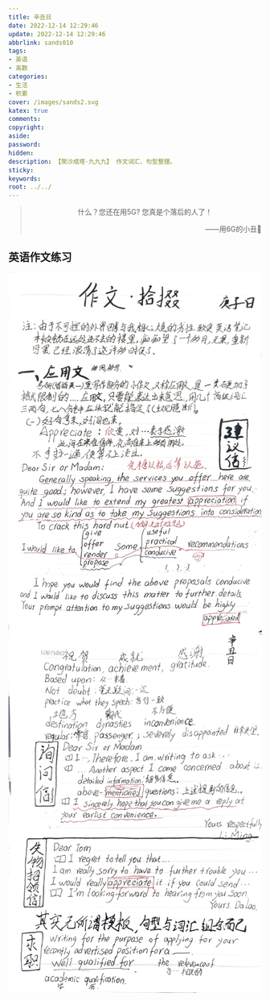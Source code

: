 ```yaml
---
title: 辛丑日
date: 2022-12-14 12:29:46
update: 2022-12-14 12:29:46
abbrlink: sands010
tags:
- 英语
- 高数
categories:
- 生活
- 积累
cover: /images/sands2.svg
katex: true
comments:
copyright:
aside: 
password:
hidden:
description: 【聚沙成塔·九九九】 作文词汇、句型整理。
sticky: 
keywords:
root: ../../
---
```


> <center>什么？您还在用5G? 您真是个落后的人了！</center>
> <p align="right">——用6G的小丑🤡</p>
## 英语作文练习
![](../../../images/20221012/IMG_20221214_122907.jpg)
![](../../../images/20221012/IMG_20221214_122825.jpg)